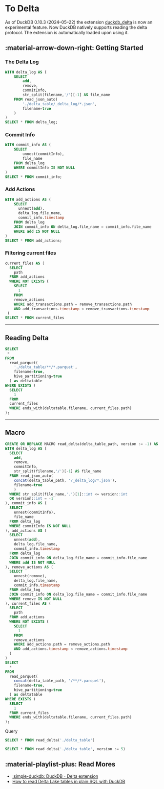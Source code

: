 # To Delta

As of DuckDB 0.10.3 (2024–05–22) the extension [duckdb_delta](https://github.com/duckdb/duckdb_delta)
is now an experimental feature.
Now DuckDB natively supports reading the delta protocol.
The extension is automatically loaded upon using it.

## :material-arrow-down-right: Getting Started

### The Delta Log

```sql
WITH delta_log AS (
    SELECT
        add,
        remove,
        commitInfo,
        str_split(filename,'/')[-1] AS file_name
    FROM read_json_auto(
        './delta_table/_delta_log/*.json',
        filename=true
    )
)
SELECT * FROM delta_log;
```

### Commit Info

```sql
WITH commit_info AS (
    SELECT
        unnest(commitInfo),
        file_name
    FROM delta_log
    WHERE commitInfo IS NOT NULL
)
SELECT * FROM commit_info;
```

### Add Actions

```sql
WITH add_actions AS (
    SELECT
      unnest(add),
      delta_log.file_name,
      commit_info.timestamp
    FROM delta_log
    JOIN commit_info ON delta_log.file_name = commit_info.file_name
    WHERE add IS NOT NULL
)
SELECT * FROM add_actions;
```

### Filtering current files

```sql
current_files AS (
  SELECT
    path
  FROM add_actions
  WHERE NOT EXISTS (
    SELECT
      1
    FROM
    remove_actions
    WHERE add_transactions.path = remove_transactions.path
    AND add_transactions.timestamp < remove_transactions.timestamp
 )
SELECT * FROM current_files
```

---

## Reading Delta

```sql
SELECT
 *
FROM
  read_parquet(
    './delta_table/**/*.parquet',
    filename=true,
    hive_partitioning=true
  ) as deltatable
WHERE EXISTS (
  SELECT
    1
  FROM
  current_files
  WHERE ends_with(deltatable.filename, current_files.path)
);
```

---

## Macro

```sql
CREATE OR REPLACE MACRO read_delta(delta_table_path, version := -1) AS TABLE
WITH delta_log AS (
  SELECT
    add,
    remove,
    commitInfo,
    str_split(filename,'/')[-1] AS file_name
  FROM read_json_auto(
    concat(delta_table_path, '/_delta_log/*.json'),
    filename=true
    )
  WHERE str_split(file_name,'.')[1]::int <= version::int
  OR version::int = -1
), commit_info AS (
  SELECT
    unnest(commitInfo),
    file_name
  FROM delta_log
  WHERE commitInfo IS NOT NULL
), add_actions AS (
  SELECT
    unnest(add),
    delta_log.file_name,
    commit_info.timestamp
  FROM delta_log
  JOIN commit_info ON delta_log.file_name = commit_info.file_name
  WHERE add IS NOT NULL
), remove_actions AS (
  SELECT
    unnest(remove),
    delta_log.file_name,
    commit_info.timestamp
  FROM delta_log
  JOIN commit_info ON delta_log.file_name = commit_info.file_name
  WHERE remove IS NOT NULL
), current_files AS (
  SELECT
    path
  FROM add_actions
  WHERE NOT EXISTS (
    SELECT
      1
    FROM
    remove_actions
    WHERE add_actions.path = remove_actions.path
    AND add_actions.timestamp < remove_actions.timestamp
  )
)
SELECT
  *
FROM
  read_parquet(
    concat(delta_table_path, '/**/*.parquet'),
    filename=true,
    hive_partitioning=true
  ) as deltatable
WHERE EXISTS (
  SELECT
    1
  FROM current_files
  WHERE ends_with(deltatable.filename, current_files.path)
);
```

Query

```sql
SELECT * FROM read_delta('./delta_table')
```

```sql
SELECT * FROM read_delta('./delta_table', version := 5)
```

## :material-playlist-plus: Read Mores

- [:simple-duckdb: DuckDB - Delta extension](https://duckdb.org/2024/06/10/delta.html)
- [How to read Delta Lake tables in plain SQL with DuckDB](https://medium.com/@jimmy-jensen/how-to-read-delta-lake-tables-in-plain-sql-with-duckdb-3ff30b626a82)
